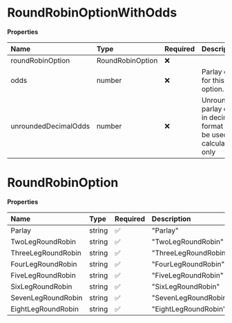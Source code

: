 # RoundRobinOptionWithOdds

**Properties**

| Name                 | Type             | Required | Description                                                              |
| :------------------- | :--------------- | :------- | :----------------------------------------------------------------------- |
| roundRobinOption     | RoundRobinOption | ❌       |                                                                          |
| odds                 | number           | ❌       | Parlay odds for this option.                                             |
| unroundedDecimalOdds | number           | ❌       | Unrounded parlay odds in decimal format to be used for calculations only |

# RoundRobinOption

**Properties**

| Name               | Type   | Required | Description          |
| :----------------- | :----- | :------- | :------------------- |
| Parlay             | string | ✅       | "Parlay"             |
| TwoLegRoundRobin   | string | ✅       | "TwoLegRoundRobin"   |
| ThreeLegRoundRobin | string | ✅       | "ThreeLegRoundRobin" |
| FourLegRoundRobin  | string | ✅       | "FourLegRoundRobin"  |
| FiveLegRoundRobin  | string | ✅       | "FiveLegRoundRobin"  |
| SixLegRoundRobin   | string | ✅       | "SixLegRoundRobin"   |
| SevenLegRoundRobin | string | ✅       | "SevenLegRoundRobin" |
| EightLegRoundRobin | string | ✅       | "EightLegRoundRobin" |
